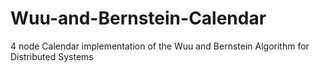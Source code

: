 # Wuu-and-Bernstein-Calendar
4 node Calendar implementation of the Wuu and Bernstein Algorithm for Distributed Systems

